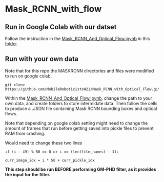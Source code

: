 # Mask_RCNN_with_flow

## Run in Google Colab with our datset
Follow the instruction in the [Mask_RCNN_And_Optical_Flow.ipynb](https://colab.research.google.com/drive/12HZIfiC6xag7QCkzP16-bCUAVsX8DyIH?usp=sharing) in this [folder](https://drive.google.com/drive/folders/1q23QGS28uWzC22kCXXYILY4DEgrw3AjD?usp=sharing).

## Run with your own data
Note that for this repo the MASKRCNN directories and files were modified to run on google colab.

```
git clone https://github.com/MobileRoboticistsW21/Mask_RCNN_with_Optical_Flow.git
```

Within the [Mask_RCNN_And_Optical_Flow.ipynb](https://github.com/MobileRoboticistsW21/Mask_RCNN_with_Optical_Flow/blob/main/Mask_RCNN_And_Optical_Flow.ipynb), change the path to your own data, and create folders to store intermidate data. Then follow the cells to produce a .JSON file containing Mask RCNN bounding boxes and optical flows. 

Note that depending on google colab setting might need to change the amount of frames that run before getting saved into  pickle files to prevent RAM from crashing.

Would need to change these two lines
```
if (i - 49) % 50 == 0 or i == (len(file_names) - 1):
```

```
curr_image_idx = i * 50 + curr_pickle_idx 
```

**This step should be run BEFORE performing GM-PHD filter, as it provides the input for the filter.**

